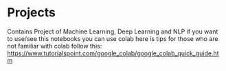 # Projects
Contains Project of Machine Learning, Deep Learning and NLP
if you want to use/see this notebooks you can use colab here is tips for those who are not familiar with colab follow this: https://www.tutorialspoint.com/google_colab/google_colab_quick_guide.htm
